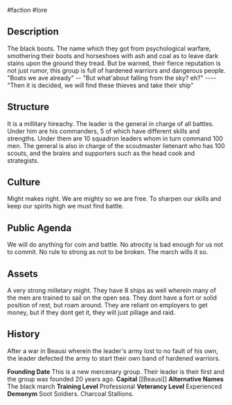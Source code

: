 #faction #lore 
## Description
The black boots. The name which they got from psychological warfare, smothering their boots and horseshoes with ash and coal as to leave dark stains upon the ground they tread. But be warned, their fierce reputation is not just rumor, this group is full of hardened warriors and dangerous people.  
"Boats we ave already" -- "But what'about falling from the sky? eh?" ---- "Then it is decided, we will find these thieves and take their ship"

## Structure
It is a millitary hireachy. The leader is the general in charge of all battles. Under him are his commanders, 5 of which have different skills and strengths. Under them are 10 squadron leaders whom in turn command 100 men. The general is also in charge of the scoutmaster lietenant who has 100 scouts, and the brains and supporters such as the head cook and strategists.

## Culture
Might makes right. We are mighty so we are free. To sharpen our skills and keep our spirits high we must find battle.

## Public Agenda
We will do anything for coin and battle. No atrocity is bad enough for us not to commit. No rule to strong as not to be broken. The march wills it so.

## Assets
A very strong milletary might. They have 8 ships as well wherein many of the men are trained to sail on the open sea. They dont have a fort or solid position of rest, but roam around. They are reliant on employers to get money, but if they dont get it, they will just pillage and raid.

## History
After a war in Beausi wherein the leader's army lost to no fault of his own, the leader defected the army to start their own band of hardened warriors.

**Founding Date**
This is a new mercenary group. Their leader is their first and the group was founded 20 years ago.
**Capital**
[[Beausi]]
**Alternative Names**
The black march
**Training Level**
Professional
**Veterancy Level**
Experienced
**Demonym**
Soot Soldiers. Charcoal Stallions.